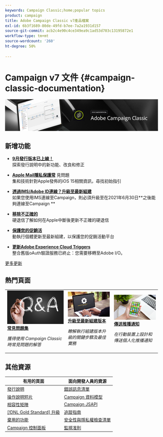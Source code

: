 ```yaml
---
keywords: Campaign Classic;home;popular topics
product: campaign
title: Adobe Campaign Classic v7產品檔案
exl-id: 6b3f1689-80de-49fd-b7ee-7a2a1931d157
source-git-commit: acb2c4e90c4ce349ea9c1ad53d703c13195872e1
workflow-type: tm+mt
source-wordcount: '260'
ht-degree: 50%

---
```


# Campaign v7 文件 {#campaign-classic-documentation}

![](platform/using/assets/do-not-localize/banner_acc_doc.jpg)

## 新增功能

* **[9月發行版本已上線！](rn/using/latest-release.md)**<br/> 探索發行說明中的新功能、改良和修正

* **[Apple Mail隱私保護常](https://experienceleague.adobe.com/docs/deliverability-learn/deliverability-best-practice-guide/additional-resources/technotes/apple-mail-privacy-faq.html)** 見問題 **[](technotes/using/apple-mail-app-privacy-protection.md)**<br/> 集和技術針對Apple發佈的iOS 15相關資訊，尋找初始指引

* **[透過IMS/Adobe ID連線？升級至最新組建](technotes/using/ims-updates.md)**<br/>如果您使用IMS連線至Campaign，則必須升級至在2021年6月30日**&#x200B;之後能夠連線至Campaign **

* **[移除不正確的](delivery/using/update-bounce-qualification.md)**<br/> 硬退信了解如何在Apple中斷後更新不正確的硬退信

* **[保護您的促銷活](technotes/using/acc-config-updates.md)**<br/> 動執行個體更新至最新組建，以保護您的促銷活動平台

* **[更新Adobe Experience Cloud Triggers](integrations/using/configuring-adobe-io.md)**<br/> 整合舊版oAuth驗證服務已終止：您需要移轉至Adobe I/O。

[更多更新](rn/using/documentation-updates.md)

## 熱門頁面

<table style="table-layout:fixed">
<tr>
  <td>
    <a href="platform/using/common-questions.md">
      <img alt="常見問答集" src="platform/using/assets/FAQ.png"/>
    </a>
    <div>
      <a href="platform/using/common-questions.md">
    <strong>常見問題集</strong>
    </a>
    </div>
    <p>
    <em>獲得使用 Campaign Classic 時常見問題的解答</em>
    <p>
  </td>
   <td>
    <a href="production/using/build-upgrade.md">
      <img alt="建置升級" src="platform/using/assets/upgrade.png" />
    </a>
    <div>
      <a href="production/using/build-upgrade.md">
    <strong>升級至最新組建版本</strong>
    </a>
    </div>
    <p>
    <em>瞭解執行組建版本升級的關鍵步驟及最佳實務</em>
    <p>
  </td>
  <td>
    <a href="delivery/using/create-notifications-ios.md">
       <img alt="推播通知" src="platform/using/assets/push.png" />
    </a>
    <div>
       <a href="delivery/using/create-notifications-ios.md">
    <strong>傳送推播通知</strong>
    </a>
    </div>
    <p>
    <em>在行動裝置上設計和傳送個人化推播通知</em>
    <p>
  </td>
</tr>
</table>

## 其他資源

| 有用的頁面 | 面向開發人員的資源 |
|---|---|
| [發行說明](rn/using/latest-release.md) | [錯誤訊息清單](https://experienceleague.adobe.com/developer/campaign-errors/error_codes.html?lang=zh-Hant) |
| [操作說明短片](https://experienceleague.adobe.com/docs/campaign-classic-learn/tutorials/overview.html?lang=zh-Hant) | [Campaign 資料模型](configuration/using/about-data-model.md) |
| [相容性矩陣](rn/using/compatibility-matrix.md) | [Campaign JSAPI](https://docs.adobe.com/content/help/en/campaign-classic/technicalresources/api/p-1.html) |
| [[!DNL Gold Standard] 升級](rn/using/gs-overview.md) | [追蹤指南](https://helpx.adobe.com/tw/campaign/kb/acc-tracking.html) |
| [棄用的功能](rn/using/deprecated-features.md) | [安全性與隱私權檢查清單](https://helpx.adobe.com/tw/campaign/kb/acc-security.html) |
| [Campaign 控制面板](https://experienceleague.adobe.com/docs/control-panel/using/control-panel-home.html?lang=zh-Hant) | [監視准則](production/using/monitoring-guidelines.md) |
